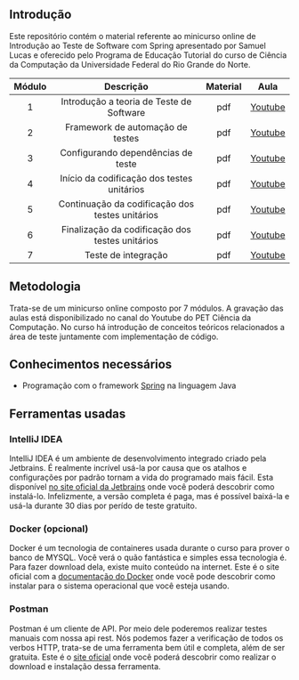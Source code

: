 ## Introdução

Este repositório contém o material referente ao minicurso online de Introdução ao Teste de Software com Spring apresentado por Samuel Lucas e oferecido pelo Programa de Educação Tutorial do curso de Ciência da Computação da Universidade Federal do Rio Grande do Norte.


| Módulo |                    Descrição                    | Material |   Aula  |
|:------:|:-----------------------------------------------:|:--------:|:-------:|
|    1   |     Introdução a teoria de Teste de Software    |    pdf   | [Youtube](https://www.youtube.com/channel/UC_1IEMXjN5YMaUFYhcx4JXQ) |
|    2   |         Framework de automação de testes        |    pdf   | [Youtube](https://www.youtube.com/channel/UC_1IEMXjN5YMaUFYhcx4JXQ) |
|    3   |        Configurando dependências de teste       |    pdf   | [Youtube](https://www.youtube.com/channel/UC_1IEMXjN5YMaUFYhcx4JXQ) |
|    4   |    Início da codificação dos testes unitários   |    pdf   | [Youtube](https://www.youtube.com/channel/UC_1IEMXjN5YMaUFYhcx4JXQ) |
|    5   | Continuação da codificação dos testes unitários |    pdf   | [Youtube](https://www.youtube.com/channel/UC_1IEMXjN5YMaUFYhcx4JXQ) |
|    6   | Finalização da codificação dos testes unitários |    pdf   | [Youtube](https://www.youtube.com/channel/UC_1IEMXjN5YMaUFYhcx4JXQ) |
|    7   |               Teste de integração               |    pdf   | [Youtube](https://www.youtube.com/channel/UC_1IEMXjN5YMaUFYhcx4JXQ) |

## Metodologia

Trata-se de um minicurso online composto por 7 módulos. A gravação das aulas está disponibilizado no canal do Youtube do PET Ciência da Computação. No curso há introdução de conceitos teóricos relacionados a área de teste juntamente com implementação de código.


## Conhecimentos necessários

 - Programação com o framework [Spring](https://spring.io/) na linguagem Java


## Ferramentas usadas

### **IntelliJ IDEA**

IntelliJ IDEA é um ambiente de desenvolvimento integrado criado pela Jetbrains. É realmente incrível usá-la por causa que os atalhos e configurações por padrão tornam a vida do programado mais fácil. Esta disponível [no site oficial da Jetbrains](https://www.jetbrains.com/pt-br/idea/download/#section=linux) onde você poderá descobrir como instalá-lo. Infelizmente, a versão completa é paga, mas é possível baixá-la e usá-la durante 30 dias por perído de teste gratuito.

### **Docker** (opcional)

Docker é um tecnologia de containeres usada durante o curso para prover o banco de MYSQL. Você verá o quão fantástica e simples essa tecnologia é. Para fazer download dela, existe muito conteúdo na internet. Este é o site oficial com a [documentação do Docker](https://docs.docker.com/engine/install/) onde você pode descobrir como instalar para o sistema operacional que você esteja usando.

### Postman 

Postman é um cliente de API. Por meio dele poderemos realizar testes manuais com nossa api rest. Nós podemos fazer a verificação de todos os verbos HTTP, trata-se de uma ferramenta bem útil e completa, além de ser gratuita. Este é o [site oficial](https://www.postman.com/downloads/) onde você poderá descobrir como realizar o download e instalação dessa ferramenta.
